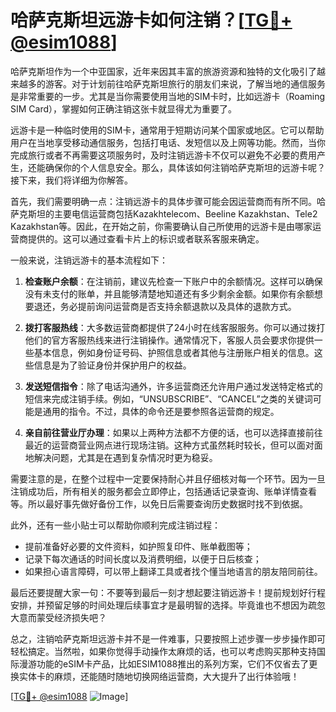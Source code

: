 # 哈萨克斯坦远游卡如何注销？[[TG💪+ @esim1088](https://t.me/s/esim1088)]

哈萨克斯坦作为一个中亚国家，近年来因其丰富的旅游资源和独特的文化吸引了越来越多的游客。对于计划前往哈萨克斯坦旅行的朋友们来说，了解当地的通信服务是非常重要的一步。尤其是当你需要使用当地的SIM卡时，比如远游卡（Roaming SIM Card），掌握如何正确注销这张卡就显得尤为重要了。

远游卡是一种临时使用的SIM卡，通常用于短期访问某个国家或地区。它可以帮助用户在当地享受移动通信服务，包括打电话、发短信以及上网等功能。然而，当你完成旅行或者不再需要这项服务时，及时注销远游卡不仅可以避免不必要的费用产生，还能确保你的个人信息安全。那么，具体该如何注销哈萨克斯坦的远游卡呢？接下来，我们将详细为你解答。

首先，我们需要明确一点：注销远游卡的具体步骤可能会因运营商而有所不同。哈萨克斯坦的主要电信运营商包括Kazakhtelecom、Beeline Kazakhstan、Tele2 Kazakhstan等。因此，在开始之前，你需要确认自己所使用的远游卡是由哪家运营商提供的。这可以通过查看卡片上的标识或者联系客服来确定。

一般来说，注销远游卡的基本流程如下：

1. **检查账户余额**：在注销前，建议先检查一下账户中的余额情况。这样可以确保没有未支付的账单，并且能够清楚地知道还有多少剩余金额。如果你有余额想要退还，务必提前询问运营商是否支持余额退款以及具体的退款方式。

2. **拨打客服热线**：大多数运营商都提供了24小时在线客服服务。你可以通过拨打他们的官方客服热线来进行注销操作。通常情况下，客服人员会要求你提供一些基本信息，例如身份证号码、护照信息或者其他与注册账户相关的信息。这些信息是为了验证身份并保护用户的权益。

3. **发送短信指令**：除了电话沟通外，许多运营商还允许用户通过发送特定格式的短信来完成注销手续。例如，“UNSUBSCRIBE”、“CANCEL”之类的关键词可能是通用的指令。不过，具体的命令还是要参照各运营商的规定。

4. **亲自前往营业厅办理**：如果以上两种方法都不方便的话，也可以选择直接前往最近的运营商营业网点进行现场注销。这种方式虽然耗时较长，但可以面对面地解决问题，尤其是在遇到复杂情况时更为稳妥。

需要注意的是，在整个过程中一定要保持耐心并且仔细核对每一个环节。因为一旦注销成功后，所有相关的服务都会立即停止，包括通话记录查询、账单详情查看等。所以最好事先做好备份工作，以免日后需要查询历史数据时找不到依据。

此外，还有一些小贴士可以帮助你顺利完成注销过程：
- 提前准备好必要的文件资料，如护照复印件、账单截图等；
- 记录下每次通话的时间长度以及消费明细，以便于日后核查；
- 如果担心语言障碍，可以带上翻译工具或者找个懂当地语言的朋友陪同前往。

最后还要提醒大家一句：不要等到最后一刻才想起要注销远游卡！提前规划好行程安排，并预留足够的时间处理后续事宜才是最明智的选择。毕竟谁也不想因为疏忽大意而蒙受经济损失吧？

总之，注销哈萨克斯坦远游卡并不是一件难事，只要按照上述步骤一步步操作即可轻松搞定。当然啦，如果你觉得手动操作太麻烦的话，也可以考虑购买那种支持国际漫游功能的eSIM卡产品，比如ESIM1088推出的系列方案，它们不仅省去了更换实体卡的麻烦，还能随时随地切换网络运营商，大大提升了出行体验哦！

[[TG💪+ @esim1088](https://t.me/s/esim1088) ![Image](https://i.postimg.cc/4NQfJmqS/Snipaste-2025-05-13-00-14-12.png)]